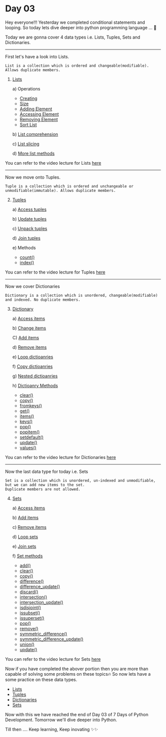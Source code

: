 # Day 03

Hey everyone!!!
Yesterday we completed conditional statements and looping. So today lets dive deeper into python programming language ... 🚀

Today we are gonna cover 4 data types i.e. Lists, Tuples, Sets and Dictionaries.

<hr>

First let's have a look into Lists. 

    List is a collection which is ordered and changeable(modifiable). Allows duplicate members.

1) [Lists](https://www.geeksforgeeks.org/python-list/#ae)
  
    a) Operations
    
    - [Creating](https://www.geeksforgeeks.org/python-list/#cl)
    - [Size](https://www.geeksforgeeks.org/python-list/#ksl)
    - [Adding Element](https://www.geeksforgeeks.org/python-list/#ael)
    - [Accessing Element](https://www.geeksforgeeks.org/python-list/#ael)
    - [Removing Element](https://www.geeksforgeeks.org/python-list/#rel)
    - [Sort List](https://www.w3schools.com/python/python_lists_sort.asp)
    
    b) [List comprehension](https://www.geeksforgeeks.org/python-list/#lc)

    c) [List slicing](https://www.geeksforgeeks.org/python-list/#sl)

    d) [More list methods](https://www.geeksforgeeks.org/python-list/#lm)
    
You can refer to the video lecture for Lists [here](https://youtu.be/W8KRzm-HUcc)

<hr>

Now we move onto Tuples.

    Tuple is a collection which is ordered and unchangeable or unmodifiable(immutable). Allows duplicate members.

2) [Tuples](https://www.w3schools.com/python/python_tuples.asp)

    a) [Access tuples](https://www.w3schools.com/python/python_tuples_access.asp)

    b) [Update tuples](https://www.w3schools.com/python/python_tuples_update.asp)

    c) [Unpack tuples](https://www.w3schools.com/python/python_tuples_unpack.asp)

    d) [Join tuples](https://www.w3schools.com/python/python_tuples_join.asp)

    e) Methods

    - [count()](https://www.programiz.com/python-programming/methods/tuple/count)
    - [index()](https://www.programiz.com/python-programming/methods/tuple/index)

You can refer to the video lecture for Tuples [here](https://youtu.be/W8KRzm-HUcc)

<hr>

Now we cover Dictionaries

    Dictionary is a collection which is unordered, changeable(modifiable) and indexed. No duplicate members.

3) [Dictionary](https://www.w3schools.com/python/python_dictionaries.asp)

    a) [Access items](https://www.w3schools.com/python/python_dictionaries_access.asp)
    
    b) [Change items](https://www.w3schools.com/python/python_dictionaries_change.asp)
    
    C) [Add items](https://www.w3schools.com/python/python_dictionaries_add.asp)
    
    d) [Remove items](https://www.w3schools.com/python/python_dictionaries_remove.asp)
    
    e) [Loop dictioanries](https://www.w3schools.com/python/python_dictionaries_loop.asp)
     
    f) [Copy dictioanries](https://www.w3schools.com/python/python_dictionaries_copy.asp)
    
    g) [Nested dictioanries](https://www.w3schools.com/python/python_dictionaries_nested.asp)
    
    h) [Dictioanry Methods](https://www.w3schools.com/python/python_dictionaries_methods.asp)
    
    - [clear()](https://www.w3schools.com/python/ref_dictionary_clear.asp)
    - [copy()](https://www.w3schools.com/python/ref_dictionary_copy.asp)
    - [fromkeys()](https://www.w3schools.com/python/ref_dictionary_fromkeys.asp)
    - [get()](https://www.w3schools.com/python/ref_dictionary_get.asp)
    - [items()](https://www.w3schools.com/python/ref_dictionary_items.asp)
    - [keys()](https://www.w3schools.com/python/ref_dictionary_keys.asp)
    - [pop()](https://www.w3schools.com/python/ref_dictionary_pop.asp)
    - [popitem()](https://www.w3schools.com/python/ref_dictionary_popitem.asp)
    - [setdefault()](https://www.w3schools.com/python/ref_dictionary_setdefault.asp)
    - [update()](https://www.w3schools.com/python/ref_dictionary_update.asp)
    - [values()](https://www.w3schools.com/python/ref_dictionary_values.asp)

You can refer to the video lecture for Dictionaries [here](https://youtu.be/daefaLgNkw0)

<hr>

Now the last data type for today i.e. Sets

    Set is a collection which is unordered, un-indexed and unmodifiable, but we can add new items to the set. 
    Duplicate members are not allowed.

4) [Sets](https://www.geeksforgeeks.org/sets-in-python/)

    a) [Access  items](https://www.w3schools.com/python/python_sets_access.asp)
    
    b) [Add items](https://www.w3schools.com/python/python_sets_add.asp) 
    
    c) [Remove items](https://www.w3schools.com/python/python_sets_remove.asp)
    
    d) [Loop sets](https://www.w3schools.com/python/python_sets_loop.asp)
    
    e) [Join sets](https://www.w3schools.com/python/python_sets_join.asp)
    
    f) [Set methods](https://www.w3schools.com/python/python_sets_methods.asp)
    
    - [add()](https://www.w3schools.com/python/ref_set_add.asp)
    - [clear()](https://www.w3schools.com/python/ref_set_clear.asp)
    - [copy()](https://www.w3schools.com/python/ref_set_copy.asp)
    - [difference()](https://www.w3schools.com/python/ref_set_difference.asp)
    - [difference_update()](https://www.w3schools.com/python/ref_set_difference_update.asp)
    - [discard()](https://www.w3schools.com/python/ref_set_discard.asp)
    - [intersection()](https://www.w3schools.com/python/ref_set_intersection.asp)
    - [intersection_update()](https://www.w3schools.com/python/ref_set_intersection_update.asp)
    - [isdisjoint()](https://www.w3schools.com/python/ref_set_isdisjoint.asp)
    - [issubset()](https://www.w3schools.com/python/ref_set_issubset.asp)
    - [issuperset()](https://www.w3schools.com/python/ref_set_issuperset.asp)
    - [pop()](https://www.w3schools.com/python/ref_set_pop.asp)
    - [remove()](https://www.w3schools.com/python/ref_set_remove.asp)
    - [symmetric_difference()](https://www.w3schools.com/python/ref_set_symmetric_difference.asp)
    - [symmetric_difference_update()](https://www.w3schools.com/python/ref_set_symmetric_difference_update.asp)
    - [union()](https://www.w3schools.com/python/ref_set_union.asp)
    - [update()](https://www.w3schools.com/python/ref_set_update.asp)

You can refer to the video lecture for Sets [here](https://youtu.be/W8KRzm-HUcc)

Now if you have completed the abover portion then you are more than capable of solving some problems on these topics🔥
So now lets have a some practice on these data types.

- [Lists](https://www.w3schools.com/python/exercise.asp?filename=exercise_lists1)
- [Tuples](https://www.w3schools.com/python/exercise.asp?filename=exercise_tuples1)
- [Dictionaries](https://www.w3schools.com/python/exercise.asp?filename=exercise_dictionaries1)
- [Sets](https://www.w3schools.com/python/exercise.asp?filename=exercise_sets1)

Now with this we have reached the end of Day 03 of 7 Days of Python Development. Tomorrow we'll dive deeper into Python. 

Till then .... Keep learning, Keep inovating ✨✨
